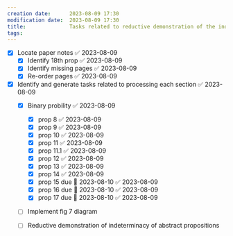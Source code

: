 ```yaml
---
creation date:		2023-08-09 17:30
modification date:	2023-08-09 17:30
title: 				Tasks related to reductive demonstration of the indeterminacy of abstract propositions
tags:
---
```

- [x] Locate paper notes ✅ 2023-08-09
	- [x] Identify 18th prop ✅ 2023-08-09
	- [x] Identify missing pages ✅ 2023-08-09
	- [x] Re-order pages ✅ 2023-08-09
- [x] Identify and generate tasks related to processing each section ✅ 2023-08-09
	- [x] Binary probility ✅ 2023-08-09
		- [x] prop 8 ✅ 2023-08-09
		- [x] prop 9 ✅ 2023-08-09
		- [x] prop 10 ✅ 2023-08-09
		- [x] prop 11 ✅ 2023-08-09
		- [x] prop 11.1 ✅ 2023-08-09
		- [x] prop 12 ✅ 2023-08-09
		- [x] prop 13 ✅ 2023-08-09
		- [x] prop 14 ✅ 2023-08-09
		- [x] prop 15 due 📅 2023-08-10 ✅ 2023-08-09
		- [x] prop 16 due 📅 2023-08-10 ✅ 2023-08-09
		- [x] prop 17 due 📅 2023-08-10 ✅ 2023-08-09
	- [ ] Implement fig 7 diagram
	- [ ] Reductive demonstration of indeterminacy of abstract propositions
	